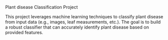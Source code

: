 Plant disease Classification Project

This project leverages machine learning techniques to classify plant disease from input data (e.g., images, leaf measurements, etc.). The goal is to build a robust classifier that can accurately identify plant disease based on provided features.

